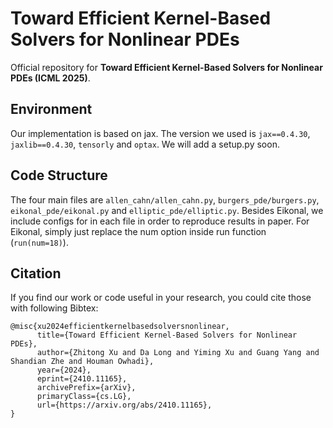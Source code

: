 # Toward Efficient Kernel-Based Solvers for Nonlinear PDEs

Official repository for **Toward Efficient Kernel-Based Solvers for Nonlinear PDEs (ICML 2025)**.

## Environment
Our implementation is based on jax. The version we used is `jax==0.4.30`, `jaxlib==0.4.30`, `tensorly` and `optax`.
We will add a setup.py soon.

## Code Structure
The four main files are `allen_cahn/allen_cahn.py`, `burgers_pde/burgers.py`,
`eikonal_pde/eikonal.py` and `elliptic_pde/elliptic.py`. Besides Eikonal, we include configs for in each file in order
to reproduce results in paper. For Eikonal, simply just replace the num option inside run function (`run(num=18)`).

## Citation
If you find our work or code useful in your research, you could cite those with following Bibtex:
```
@misc{xu2024efficientkernelbasedsolversnonlinear,
      title={Toward Efficient Kernel-Based Solvers for Nonlinear PDEs}, 
      author={Zhitong Xu and Da Long and Yiming Xu and Guang Yang and Shandian Zhe and Houman Owhadi},
      year={2024},
      eprint={2410.11165},
      archivePrefix={arXiv},
      primaryClass={cs.LG},
      url={https://arxiv.org/abs/2410.11165}, 
}
```